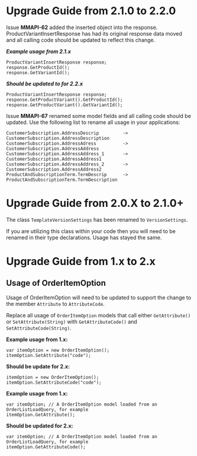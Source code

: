 # Upgrade Guide from 2.1.0 to 2.2.0

Issue **MMAPI-62** added the inserted object into the response. ProductVariantInsertResponse has had its original response data moved and all calling code should be updated to reflect this change.

***Example usage from 2.1.x***

	ProductVariantInsertResponse response;
	response.GetProductId();
	response.GetVariantId();

***Should be updated to for 2.2.x***
	
	ProductVariantInsertResponse response;
	response.GetProductVariant().GetProductId();
	response.GetProductVariant().GetVariantId();

Issue **MMAPI-67** renamed some model fields and all calling code should be updated. Use the following list to rename all usage in your applications:

	CustomerSubscription.AddressDescrip 		-> CustomerSubscription.AddressDescription
	CustomerSubscription.AddressAdress 			-> CustomerSubscription.AddressAddress
	CustomerSubscription.AddressAddress_1		-> CustomerSubscription.AddressAddress1
	CustomerSubscription.AddressAddress_2		-> CustomerSubscription.AddressAddress2
	ProductAndSubscriptionTerm.TermDescrip		-> ProductAndSubscriptionTerm.TermDescription

# Upgrade Guide from 2.0.X to 2.1.0+

The class `TemplateVersionSettings` has been renamed to `VersionSettings`.

If you are utilizing this class within your code then you will need to be renamed in their type declarations. Usage has stayed the same.

# Upgrade Guide from 1.x to 2.x

## Usage of OrderItemOption

Usage of OrderItemOption will need to be updated to support the change to the member `Attribute` to `AttributeCode`.

Replace all usage of `OrderItemOption` models that call either `GetAttribute()` or `SetAttribute(String)` with `GetAttributeCode()` and `SetAttributeCode(String)`.

**Example usage from 1.x:**

    var itemOption = new OrderItemOption();
    itemOption.SetAttribute("code");

**Should be update for 2.x:**

    itemOption = new OrderItemOption();
    itemOption.SetAttributeCode("code");

**Example usage from 1.x:**

	var itemOption; // A OrderItemOption model loaded from an OrderListLoadQuery, for example
	itemOption.GetAttribute();

**Should be updated for 2.x:**

	var itemOption; // A OrderItemOption model loaded from an OrderListLoadQuery, for example
	itemOption.GetAttributeCode();
